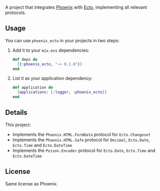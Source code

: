 A project that integrates [Phoenix](http://github.com/phoenixframework/phoenix) with [Ecto](http://github.com/elixir-lang/ecto), implementing all relevant protocols.

## Usage

You can use `phoenix_ecto` in your projects in two steps:

1. Add it to your `mix.exs` dependencies:

    ```elixir
    def deps do
      [{:phoenix_ecto, "~> 0.1.0"}]
    end
    ```

2. List it as your application dependency:

    ```elixir
    def application do
      [applications: [:logger, :phoenix_ecto]]
    end
    ```

## Details

This project:

  * Implements the `Phoenix.HTML.FormData` protocol for `Ecto.Changeset`
  * Implements the `Phoenix.HTML.Safe` protocol for `Decimal`, `Ecto.Date`, `Ecto.Time` and `Ecto.DateTime`
  * Implements the `Poison.Encoder` protocol for `Ecto.Date`, `Ecto.Time` and `Ecto.DateTime`

## License

Same license as Phoenix.

